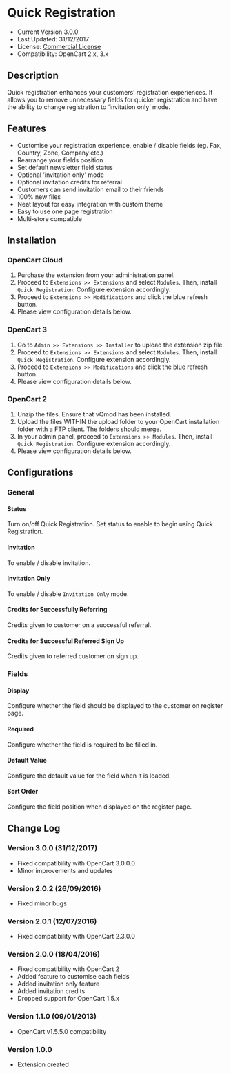 # Quick Registration

* Current Version 3.0.0
* Last Updated: 31/12/2017
* License: [Commercial License][1]
* Compatibility: OpenCart 2.x, 3.x


[1]: https://www.marketinsg.com/usage-license

## Description
Quick registration enhances your customers’ registration experiences. 
It allows you to remove unnecessary fields for quicker registration and have the ability to change registration to ‘invitation only’ mode.

## Features

* Customise your registration experience, enable / disable fields (eg. Fax, Country, Zone, Company etc.)
* Rearrange your fields position
* Set default newsletter field status
* Optional 'invitation only' mode
* Optional invitation credits for referral
* Customers can send invitation email to their friends
* 100% new files
* Neat layout for easy integration with custom theme
* Easy to use one page registration
* Multi-store compatible

## Installation

### OpenCart Cloud

1. Purchase the extension from your administration panel.
2. Proceed to `Extensions >> Extensions` and select `Modules`. Then, install `Quick Registration`. Configure extension accordingly.
3. Proceed to `Extensions >> Modifications` and click the blue refresh button.
4. Please view configuration details below.

### OpenCart 3

1. Go to `Admin >> Extensions >> Installer` to upload the extension zip file.
2. Proceed to `Extensions >> Extensions` and select `Modules`. Then, install `Quick Registration`. Configure extension accordingly.
3. Proceed to `Extensions >> Modifications` and click the blue refresh button.
4. Please view configuration details below.

### OpenCart 2

1. Unzip the files. Ensure that vQmod has been installed.
2. Upload the files WITHIN the upload folder to your OpenCart installation folder with a FTP client. The folders should merge.
3. In your admin panel, proceed to `Extensions >> Modules`. Then, install `Quick Registration`. Configure extension accordingly.
4. Please view configuration details below.

## Configurations

### General

#### Status

Turn on/off Quick Registration. Set status to enable to begin using Quick Registration.

#### Invitation

To enable / disable invitation.

#### Invitation Only

To enable / disable `Invitation Only` mode.

#### Credits for Successfully Referring

Credits given to customer on a successful referral.

#### Credits for Successful Referred Sign Up

Credits given to referred customer on sign up.

### Fields

#### Display

Configure whether the field should be displayed to the customer on register page.

#### Required

Configure whether the field is required to be filled in.

#### Default Value

Configure the default value for the field when it is loaded.

#### Sort Order

Configure the field position when displayed on the register page.

## Change Log

### Version 3.0.0 (31/12/2017)
* Fixed compatibility with OpenCart 3.0.0.0
* Minor improvements and updates
### Version 2.0.2 (26/09/2016)
* Fixed minor bugs
### Version 2.0.1 (12/07/2016)
* Fixed compatibility with OpenCart 2.3.0.0
### Version 2.0.0 (18/04/2016)
* Fixed compatibility with OpenCart 2
* Added feature to customise each fields
* Added invitation only feature
* Added invitation credits
* Dropped support for OpenCart 1.5.x
### Version 1.1.0 (09/01/2013)
* OpenCart v1.5.5.0 compatibility
### Version 1.0.0
* Extension created
